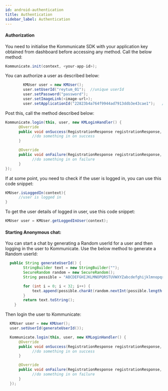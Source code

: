 ```yaml
---
id: android-authentication
title: Authentication
sidebar_label: Authentication
---
```


#### Authorization

You need to initialise the Kommunicate SDK with your application key obtained from dashboard before accessing any method.
Call the below method:

```java
Kommunicate.init(context, <your-app-id>);
```
You can authorize a user as described below:
```java
        KMUser user = new KMUser();
        user.setUserId("reytum_01");  //unique userId
        user.setPassword("password");
        user.setImageLink(<image-url>);
        user.setApplicationId("22823b4a764f9944ad7913ddb3e43cae1");   //your application key
```
Post this, call the method described below:
```java
Kommunicate.login(this, user, new KMLoginHandler() {
      @Override
      public void onSuccess(RegistrationResponse registrationResponse, Context context) {
            //do something in on success
      }

      @Override
      public void onFailure(RegistrationResponse registrationResponse, Exception exception) {
            //do something in on failure
      }
});
```
If at some point, you need to check if the user is logged in, you can use this code snippet:
```java
KMUser.isLoggedIn(context){
      //user is logged in  
}
```
To get the user details of logged in user, use this code snippet:
```java
KMUser user = KMUser.getLoggedInUser(context);
```

#### Starting Anonymous chat:
You can start a chat by generating a Random userId for a user and then logging in the user to Kommunicate. Use the below method to generate a Random userId:
```java
  public String generateUserId() {
        StringBuilder text = new StringBuilder("");
        SecureRandom random = new SecureRandom();
        String possible = "ABCDEFGHIJKLMNOPQRSTUVWXYZabcdefghijklmnopqrstuvwxyz0123456789";

        for (int i = 0; i < 32; i++) {
            text.append(possible.charAt(random.nextInt(possible.length())));
        }
        return text.toString();
    }
```
Then login the user to Kommunicate:
```java
  KMUser user = new KMUser();
  user.setUserId(generateUserId());

  Kommunicate.login(this, user, new KMLoginHandler() {
      @Override
      public void onSuccess(RegistrationResponse registrationResponse, Context context) {
            //do something in on success
      }

      @Override
      public void onFailure(RegistrationResponse registrationResponse, Exception exception) {
            //do something in on failure
      }
  });
```
